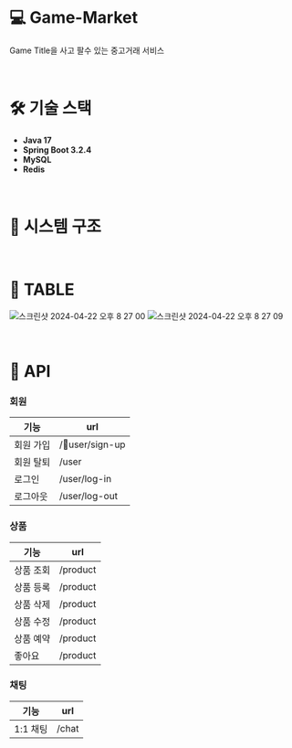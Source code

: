 # 💻 Game-Market
Game Title을 사고 팔수 있는 중고거래 서비스

<br>

# 🛠️ 기술 스택
* **Java 17**
* **Spring Boot 3.2.4**
* **MySQL**
* **Redis**

<br>

# 🧩 시스템 구조

<br>

# 📄 TABLE
![스크린샷 2024-04-22 오후 8 27 00](https://github.com/f-lab-edu/game-market/assets/58434352/587487cd-4a21-42e8-bccf-07da3ea52178)
![스크린샷 2024-04-22 오후 8 27 09](https://github.com/f-lab-edu/game-market/assets/58434352/890e78ee-48e1-4729-84d9-1184e963cb90)

<br>

# 📜 API

### 회원

| 기능   | url        |
|-------|------------|
| 회원 가입 | /user/sign-up  |
| 회원 탈퇴 | /user  |
| 로그인   | /user/log-in   |
| 로그아웃   | /user/log-out   |

### 상품

| 기능   | url        |
|-------|------------|
| 상품 조회 | /product  |
| 상품 등록 | /product  |
| 상품 삭제 | /product  |
| 상품 수정 | /product  |
| 상품 예약 | /product  |
| 좋아요   | /product  |

### 채팅

| 기능   | url        |
|-------|------------|
| 1:1 채팅 | /chat    |
